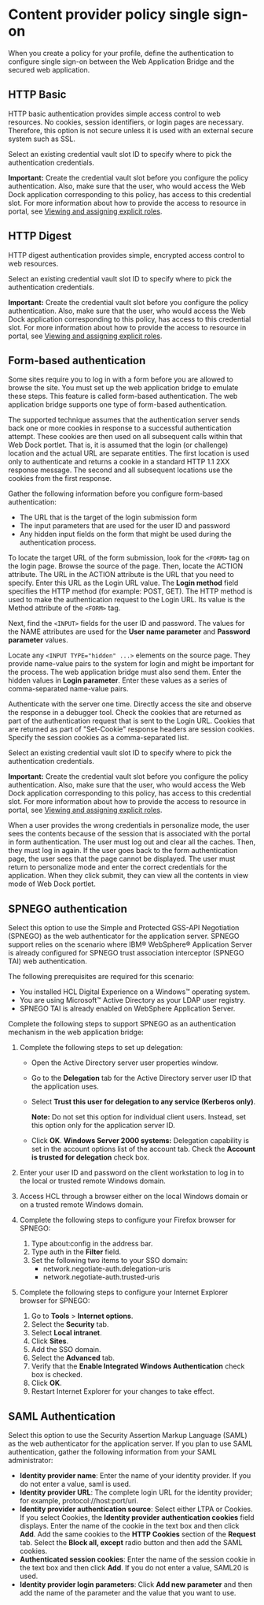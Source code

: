 # Content provider policy single sign-on




When you create a policy for your profile, define the authentication to configure single sign-on between the Web Application Bridge and the secured web application.

## HTTP Basic

HTTP basic authentication provides simple access control to web resources. No cookies, session identifiers, or login pages are necessary. Therefore, this option is not secure unless it is used with an external secure system such as SSL.

Select an existing credential vault slot ID to specify where to pick the authentication credentials.

**Important:** Create the credential vault slot before you configure the policy authentication. Also, make sure that the user, who would access the Web Dock application corresponding to this policy, has access to this credential slot. For more information about how to provide the access to resource in portal, see [Viewing and assigning explicit roles](h_rperm_assign_roles.md).

## HTTP Digest

HTTP digest authentication provides simple, encrypted access control to web resources.

Select an existing credential vault slot ID to specify where to pick the authentication credentials.

**Important:** Create the credential vault slot before you configure the policy authentication. Also, make sure that the user, who would access the Web Dock application corresponding to this policy, has access to this credential slot. For more information about how to provide the access to resource in portal, see [Viewing and assigning explicit roles](h_rperm_assign_roles.md).

## Form-based authentication

Some sites require you to log in with a form before you are allowed to browse the site. You must set up the web application bridge to emulate these steps. This feature is called form-based authentication. The web application bridge supports one type of form-based authentication.

The supported technique assumes that the authentication server sends back one or more cookies in response to a successful authentication attempt. These cookies are then used on all subsequent calls within that Web Dock portlet. That is, it is assumed that the login \(or challenge\) location and the actual URL are separate entities. The first location is used only to authenticate and returns a cookie in a standard HTTP 1.1 2XX response message. The second and all subsequent locations use the cookies from the first response.

Gather the following information before you configure form-based authentication:

-   The URL that is the target of the login submission form
-   The input parameters that are used for the user ID and password
-   Any hidden input fields on the form that might be used during the authentication process.

To locate the target URL of the form submission, look for the `<FORM>` tag on the login page. Browse the source of the page. Then, locate the ACTION attribute. The URL in the ACTION attribute is the URL that you need to specify. Enter this URL as the Login URL value. The **Login method** field specifies the HTTP method \(for example: POST, GET\). The HTTP method is used to make the authentication request to the Login URL. Its value is the Method attribute of the `<FORM>` tag.

Next, find the `<INPUT>` fields for the user ID and password. The values for the NAME attributes are used for the **User name parameter** and **Password parameter** values.

Locate any `<INPUT TYPE="hidden" ...>` elements on the source page. They provide name-value pairs to the system for login and might be important for the process. The web application bridge must also send them. Enter the hidden values in **Login parameter**. Enter these values as a series of comma-separated name-value pairs.

Authenticate with the server one time. Directly access the site and observe the response in a debugger tool. Check the cookies that are returned as part of the authentication request that is sent to the Login URL. Cookies that are returned as part of "Set-Cookie" response headers are session cookies. Specify the session cookies as a comma-separated list.

Select an existing credential vault slot ID to specify where to pick the authentication credentials.

**Important:** Create the credential vault slot before you configure the policy authentication. Also, make sure that the user, who would access the Web Dock application corresponding to this policy, has access to this credential slot. For more information about how to provide the access to resource in portal, see [Viewing and assigning explicit roles](h_rperm_assign_roles.md).

When a user provides the wrong credentials in personalize mode, the user sees the contents because of the session that is associated with the portal in form authentication. The user must log out and clear all the caches. Then, they must log in again. If the user goes back to the form authentication page, the user sees that the page cannot be displayed. The user must return to personalize mode and enter the correct credentials for the application. When they click submit, they can view all the contents in view mode of Web Dock portlet.

## SPNEGO authentication

Select this option to use the Simple and Protected GSS-API Negotiation \(SPNEGO\) as the web authenticator for the application server. SPNEGO support relies on the scenario where IBM® WebSphere® Application Server is already configured for SPNEGO trust association interceptor \(SPNEGO TAI\) web authentication.

The following prerequisites are required for this scenario:

-   You installed HCL Digital Experience on a Windows™ operating system.
-   You are using Microsoft™ Active Directory as your LDAP user registry.
-   SPNEGO TAI is already enabled on WebSphere Application Server.

Complete the following steps to support SPNEGO as an authentication mechanism in the web application bridge:

1.  Complete the following steps to set up delegation:

    -   Open the Active Directory server user properties window.
    -   Go to the **Delegation** tab for the Active Directory server user ID that the application uses.
    -   Select **Trust this user for delegation to any service \(Kerberos only\)**.

        **Note:** Do not set this option for individual client users. Instead, set this option only for the application server ID.

    -   Click **OK**.
    **Windows Server 2000 systems:** Delegation capability is set in the account options list of the account tab. Check the **Account is trusted for delegation** check box.

2.  Enter your user ID and password on the client workstation to log in to the local or trusted remote Windows domain.
3.  Access HCL through a browser either on the local Windows domain or on a trusted remote Windows domain.
4.  Complete the following steps to configure your Firefox browser for SPNEGO:
    1.  Type about:config in the address bar.
    2.  Type auth in the **Filter** field.
    3.  Set the following two items to your SSO domain:
        -   network.negotiate-auth.delegation-uris
        -   network.negotiate-auth.trusted-uris
5.  Complete the following steps to configure your Internet Explorer browser for SPNEGO:
    1.  Go to **Tools** \> **Internet options**.
    2.  Select the **Security** tab.
    3.  Select **Local intranet**.
    4.  Click **Sites**.
    5.  Add the SSO domain.
    6.  Select the **Advanced** tab.
    7.  Verify that the **Enable Integrated Windows Authentication** check box is checked.
    8.  Click **OK**.
    9.  Restart Internet Explorer for your changes to take effect.

## SAML Authentication

Select this option to use the Security Assertion Markup Language \(SAML\) as the web authenticator for the application server. If you plan to use SAML authentication, gather the following information from your SAML administrator:

-   **Identity provider name**: Enter the name of your identity provider. If you do not enter a value, saml is used.
-   **Identity provider URL**: The complete login URL for the identity provider; for example, protocol://host:port/uri.
-   **Identity provider authentication source**: Select either LTPA or Cookies. If you select Cookies, the **Identity provider authentication cookies** field displays. Enter the name of the cookie in the text box and then click **Add**. Add the same cookies to the **HTTP Cookies** section of the **Request** tab. Select the **Block all, except** radio button and then add the SAML cookies.
-   **Authenticated session cookies**: Enter the name of the session cookie in the text box and then click **Add**. If you do not enter a value, SAML20 is used.
-   **Identity provider login parameters**: Click **Add new parameter** and then add the name of the parameter and the value that you want to use.

